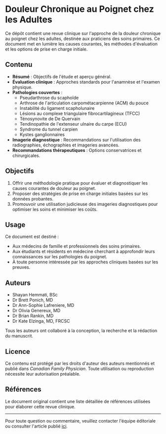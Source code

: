 # Douleur Chronique au Poignet chez les Adultes

Ce dépôt contient une revue clinique sur l'approche de la douleur chronique au poignet chez les adultes, destinée aux praticiens des soins primaires. Ce document met en lumière les causes courantes, les méthodes d'évaluation et les options de prise en charge initiale.

## Contenu

- **Résumé** : Objectifs de l'étude et aperçu général.
- **Évaluation clinique** : Approches standards pour l'anamnèse et l'examen physique.
- **Pathologies couvertes** :
  - Pseudarthrose du scaphoïde
  - Arthrose de l'articulation carpométacarpienne (ACM) du pouce
  - Instabilité du ligament scapholunaire
  - Lésions au complexe triangulaire fibrocartilagineux (TFCC)
  - Ténosynovite de De Quervain
  - Tendinopathie de l'extenseur ulnaire du carpe (ECU)
  - Syndrome du tunnel carpien
  - Kystes ganglionnaires
- **Imagerie diagnostique** : Recommandations sur l'utilisation des radiographies, échographies et imageries avancées.
- **Recommandations thérapeutiques** : Options conservatrices et chirurgicales.

## Objectifs

1. Offrir une méthodologie pratique pour évaluer et diagnostiquer les causes courantes de douleur au poignet.
2. Proposer des stratégies de prise en charge initiales basées sur les données probantes.
3. Promouvoir une utilisation judicieuse des imageries diagnostiques pour optimiser les soins et minimiser les coûts.

## Usage

Ce document est destiné :
- Aux médecins de famille et professionnels des soins primaires.
- Aux étudiants et résidents en médecine cherchant à approfondir leurs connaissances sur les pathologies du poignet.
- À toute personne intéressée par les approches cliniques basées sur les preuves.

## Auteurs

- Shayan Hemmati, BSc
- Dr Brett Ponich, MD
- Dr Ann-Sophie Lafreniere, MD
- Dr Olivia Genereux, MD
- Dr Brian Rankin, MD
- Dr Kate Elzinga, MD, FRCSC

Tous les auteurs ont collaboré à la conception, la recherche et la rédaction du manuscrit. 

## Licence

Ce contenu est protégé par les droits d'auteur des auteurs mentionnés et publié dans *Canadian Family Physician*. Toute utilisation ou reproduction nécessite leur autorisation préalable.

## Références

Le document original contient une liste détaillée de références utilisées pour élaborer cette revue clinique.

---

Pour toute question ou commentaire, veuillez contacter l'équipe éditoriale ou consulter l'article publié [ici](https://www.cfp.ca).
